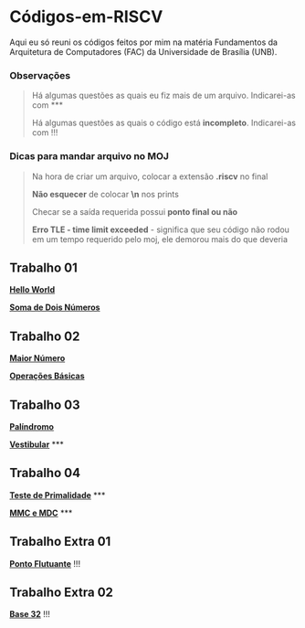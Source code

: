 # Códigos-em-RISCV
Aqui eu só reuni os códigos feitos por mim na matéria Fundamentos da Arquitetura de Computadores (FAC) da Universidade de Brasília (UNB).
### Observações
> Há algumas questões as quais eu fiz mais de um arquivo. Indicarei-as com ***
>
> Há algumas questões as quais o código está **incompleto**. Indicarei-as com !!!

### Dicas para mandar arquivo no MOJ
> Na hora de criar um arquivo, colocar a extensão **.riscv** no final
>
> **Não esquecer** de colocar **\n** nos prints
>
> Checar se a saída requerida possui **ponto final ou não**
>
> **Erro TLE - time limit exceeded** - significa que seu código não rodou em um tempo requerido pelo moj, ele demorou mais do que deveria

## Trabalho 01
**[Hello World](https://github.com/Marianannn/Codigos-em-RISCV/blob/main/Trabalho-01/helloWorld.riscv)**

**[Soma de Dois Números](https://github.com/Marianannn/Codigos-em-RISCV/blob/main/Trabalho-01/somaDeDoisN.riscv)**

## Trabalho 02
**[Maior Número](https://github.com/Marianannn/Codigos-em-RISCV/blob/main/Trabalho-02/maior_numero2.riscv)**

**[Operações Básicas](https://github.com/Marianannn/Codigos-em-RISCV/blob/main/Trabalho-02/op-a-l.riscv)**

## Trabalho 03
**[Palíndromo](https://github.com/Marianannn/Codigos-em-RISCV/blob/main/Trabalho-03/palindromo.riscv)**

**[Vestibular](https://github.com/Marianannn/Codigos-em-RISCV/blob/main/Trabalho-03/vestibular.riscv)** ***

## Trabalho 04
**[Teste de Primalidade](https://github.com/Marianannn/Codigos-em-RISCV/blob/main/Trabalho-04/primo_ou_nao.riscv)** ***

**[MMC e MDC](https://github.com/Marianannn/Codigos-em-RISCV/blob/main/Trabalho-04/mdc_mmc.riscv)** ***

## Trabalho Extra 01

**[Ponto Flutuante](https://github.com/Marianannn/Codigos-em-RISCV/blob/main/Trabalho-extra-01/ponto_flutuante.riscv)** !!!

## Trabalho Extra 02

**[Base 32](https://github.com/Marianannn/Codigos-em-RISCV/blob/main/Trabalho-extra-02/trab_extra_2.riscv)** !!!
